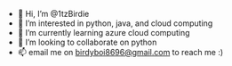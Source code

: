 - 👋 Hi, I’m @1tzBirdie
- 👀 I’m interested in python, java, and cloud computing 
- 🌱 I’m currently learning azure cloud computing 
- 💞️ I’m looking to collaborate on python
- 📫 email me on birdyboi8696@gmail.com to reach me :)

<!---
1tzBirdie/1tzBirdie is a ✨ special ✨ repository because its `README.md` (this file) appears on your GitHub profile.
You can click the Preview link to take a look at your changes.
--->
